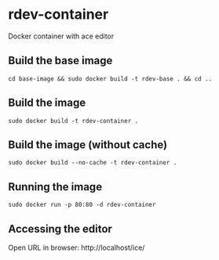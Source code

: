 # rdev-container
Docker container with ace editor

## Build the base image
    cd base-image && sudo docker build -t rdev-base . && cd ..

## Build the image
    sudo docker build -t rdev-container .

## Build the image (without cache)
    sudo docker build --no-cache -t rdev-container .

## Running the image
    sudo docker run -p 80:80 -d rdev-container

## Accessing the editor
Open URL in browser: http://localhost/ice/
